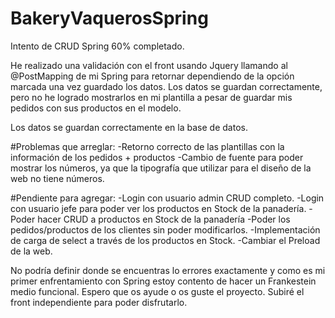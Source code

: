 # BakeryVaquerosSpring
Intento de CRUD Spring 60% completado.

He realizado una validación con el front usando Jquery llamando al @PostMapping de mi Spring para retornar dependiendo de la opción marcada una vez guardado los datos.
Los datos se guardan correctamente, pero no he logrado mostrarlos en mi plantilla a pesar de guardar mis pedidos con sus productos en el modelo.

Los datos se guardan correctamente en la base de datos.



#Problemas que arreglar:
  -Retorno correcto de las plantillas con la información de los pedidos + productos
  -Cambio de fuente para poder mostrar los números, ya que la tipografía que utilizar para el diseño de la web no tiene números.

#Pendiente para agregar:
  -Login con usuario admin CRUD completo.
  -Login con usuario jefe para poder ver los productos en Stock de la panadería.
  -Poder hacer CRUD a productos en Stock de la panadería
  -Poder los pedidos/productos de los clientes sin poder modificarlos.
  -Implementación de carga de select a través de los productos en Stock.
  -Cambiar el Preload de la web.

No podría definir donde se encuentras lo errores exactamente y como es mi primer enfrentamiento con Spring estoy contento de hacer un Frankestein medio funcional.
Espero que os ayude o os guste el proyecto. Subiré el front independiente para poder disfrutarlo.


